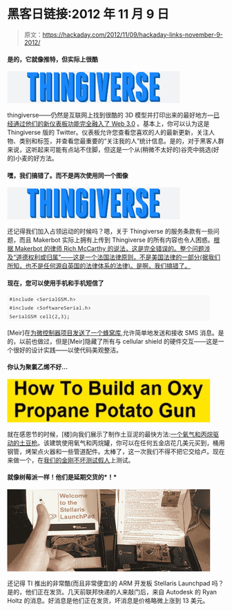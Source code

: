 # 黑客日链接:2012 年 11 月 9 日

> 原文：<https://hackaday.com/2012/11/09/hackaday-links-november-9-2012/>

#### 是的，它就像推特，但实际上很酷

![](img/3e3a5b38e0de3943c6fc40fa1e5bd978.png "thingiverse")

thingiverse——仍然是互联网上找到很酷的 3D 模型并打印出来的最好地方—[已经通过他们的新仪表板功能完全融入了 Web 3.0](http://www.thingiverse.com/dashboard/tour) 。基本上，你可以认为这是 Thingiverse 版的 Twitter。仪表板允许您查看您喜欢的人的最新更新，关注人物、类别和标签，并查看您最重要的“关注我的人”统计信息。是的，对于黑客人群来说，这听起来可能有点站不住脚，但这是一个从(稍微不太好的)谷壳中挑选(好的)小麦的好方法。

#### 嘿，我们搞错了。而不是两次使用同一个图像

![](img/3e3a5b38e0de3943c6fc40fa1e5bd978.png "thingiverse")

还记得我们加入占领运动的时候吗？嗯，关于 Thingiverse 的服务条款有一些问题，而且 Makerbot 实际上拥有上传到 Thingiverse 的所有内容也令人困惑。[根据 Makerbot 的律师 Rich McCarthy 的说法，这是完全错误的。整个问题涉及“道德权利或归属”——这是一个法国法律原则，不是美国法律的一部分(据我们所知，也不是任何源自英国的法律体系的法律)。是啊，我们搞错了。](http://blog.thingiverse.com/2012/09/26/terms-of-service-and-moral-rights-explained/)

#### 现在，您可以使用手机和手机短信了

![](img/72c39cdd0757137977e7d90655ca78f7.png "cell")

[Meir]在[为微控制器项目发送了一个蜂窝库](https://github.com/meirm/SerialGSM),允许简单地发送和接收 SMS 消息。是的，以前也做过，但是[Meir]隐藏了所有与 cellular shield 的硬件交互——这是一个很好的设计实践——以使代码美观整洁。

#### 你认为聚氯乙烯不好…

![](img/5acfaeec3ba0b6d261a1b9dd608630a1.png "dear god")

就在感恩节的时候，[楼]向我们展示了制作土豆泥的最快方法:[一个氧气和丙烷驱动的土豆枪](https://www.youtube.com/watch?v=OwRAbVPsj5g)。该建筑使用氧气和丙烷罐，你可以在任何五金店花几美元买到，桶用钢管，烤架点火器和一些管道配件。太棒了，这一次我们不得不把它交给卢。现在来做一个，在[我们的金刚不坏测试假人](http://hackaday.com/2012/07/03/turning-the-red-bull-cannon-to-assault-mode/)上测试。

#### 就像树莓派一样！他们是延期交货的*！*

![](img/b3bf242a059305d0d1566503f9669be8.png "stellaris")

还记得 TI 推出的非常酷(而且非常便宜)的 ARM 开发板 Stellaris Launchpad 吗？是的，他们正在发货。几天前联邦快递的人来敲门后，来自 Autodesk 的 Ryan Holtz 的消息。好消息是他们正在发货，坏消息是价格略微上涨到 13 美元。